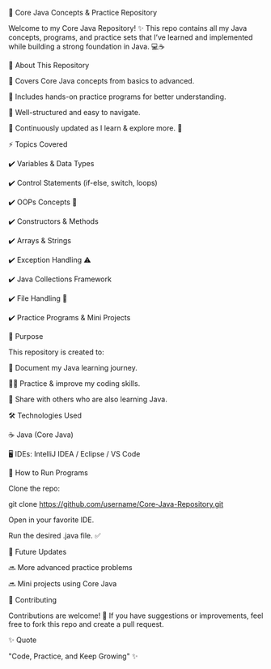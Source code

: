 🚀 Core Java Concepts & Practice Repository

Welcome to my Core Java Repository! ✨
This repo contains all my Java concepts, programs, and practice sets that I’ve learned and implemented while building a strong foundation in Java. 💻☕

📌 About This Repository

🔹 Covers Core Java concepts from basics to advanced.

🔹 Includes hands-on practice programs for better understanding.

🔹 Well-structured and easy to navigate.

🔹 Continuously updated as I learn & explore more. 🚀


⚡ Topics Covered

✔️ Variables & Data Types

✔️ Control Statements (if-else, switch, loops)

✔️ OOPs Concepts 🔑

✔️ Constructors & Methods

✔️ Arrays & Strings

✔️ Exception Handling ⚠️

✔️ Java Collections Framework

✔️ File Handling 📂

✔️ Practice Programs & Mini Projects

🎯 Purpose

This repository is created to:

📘 Document my Java learning journey.

🧑‍💻 Practice & improve my coding skills.

🤝 Share with others who are also learning Java.

🛠️ Technologies Used

☕ Java (Core Java)

🖥️ IDEs: IntelliJ IDEA / Eclipse / VS Code

🚀 How to Run Programs

Clone the repo:

git clone https://github.com/username/Core-Java-Repository.git


Open in your favorite IDE.

Run the desired .java file. ✅

🌟 Future Updates

🔜 More advanced practice problems

🔜 Mini projects using Core Java

🤝 Contributing

Contributions are welcome! 🎉
If you have suggestions or improvements, feel free to fork this repo and create a pull request.

✨ Quote

"Code, Practice, and Keep Growing" ✨
